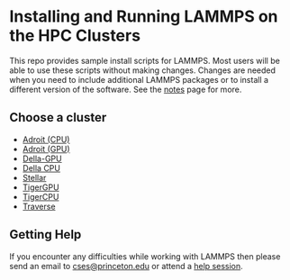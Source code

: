 # Installing and Running LAMMPS on the HPC Clusters

This repo provides sample install scripts for LAMMPS. Most users will be able to use these scripts without making changes. Changes are needed when you need to include additional LAMMPS packages or to install a different version of the software. See the [notes](misc/notes.md) page for more.

## Choose a cluster

* [Adroit (CPU)](adroit/scripts.md)
* [Adroit (GPU)](adroit/scripts.md)
* [Della-GPU](della-gpu/scripts.md)
* [Della CPU](della/scripts.md)
* [Stellar](stellar-intel/scripts.md)
* [TigerGPU](tigergpu/scripts.md)
* [TigerCPU](tigercpu/scripts.md)
* [Traverse](traverse/scripts.md)

## Getting Help

If you encounter any difficulties while working with LAMMPS then please send an email to <a href="mailto:cses@princeton.edu">cses@princeton.edu</a> or attend a [help session](https://researchcomputing.princeton.edu/education/help-sessions).
